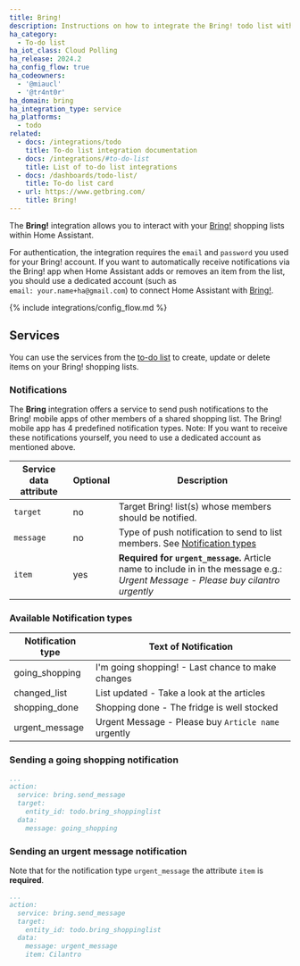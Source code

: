 ```yaml
---
title: Bring!
description: Instructions on how to integrate the Bring! todo list with Home Assistant.
ha_category:
  - To-do list
ha_iot_class: Cloud Polling
ha_release: 2024.2
ha_config_flow: true
ha_codeowners:
  - '@miaucl'
  - '@tr4nt0r'
ha_domain: bring
ha_integration_type: service
ha_platforms:
  - todo
related:
  - docs: /integrations/todo
    title: To-do list integration documentation
  - docs: /integrations/#to-do-list
    title: List of to-do list integrations
  - docs: /dashboards/todo-list/
    title: To-do list card
  - url: https://www.getbring.com/
    title: Bring!
---
```


The **Bring!** integration allows you to interact with your [Bring!](https://www.getbring.com/) shopping lists within Home Assistant.

For authentication, the integration requires the `email` and `password` you used for your Bring! account. If you want to automatically receive notifications via the Bring! app when Home Assistant adds or removes an item from the list, you should use a dedicated account (such as `email: your.name+ha@gmail.com`) to connect Home Assistant with [Bring!](https://www.getbring.com/).

{% include integrations/config_flow.md %}

## Services

You can use the services from the [to-do list](/integrations/todo/) to create, update or delete items on your Bring! shopping lists.

### Notifications

The **Bring** integration offers a service to send push notifications to the Bring! mobile apps of other members of a shared shopping list. The Bring! mobile app has 4 predefined notification types. Note: If you want to receive these notifications yourself, you need to use a dedicated account as mentioned above.

| Service data attribute | Optional | Description                                                                                                                      |
| ---------------------- | -------- | -------------------------------------------------------------------------------------------------------------------------------- |
| `target`               |       no | Target Bring! list(s) whose members should be notified.                                                                          |
| `message`              |       no | Type of push notification to send to list members. See [Notification types](#available-notification-types)                       |
| `item`                 |      yes | **Required for `urgent_message`.** Article name to include in in the message e.g.: *Urgent Message - Please buy cilantro urgently* |

### Available Notification types

| Notification type | Text of Notification                                |
| ----------------- | --------------------------------------------------- |
| going_shopping    | I'm going shopping! - Last chance to make changes   |
| changed_list      | List updated - Take a look at the articles          |
| shopping_done     | Shopping done - The fridge is well stocked          |
| urgent_message    | Urgent Message - Please buy `Article name` urgently |

### Sending a going shopping notification

```yaml
...
action:
  service: bring.send_message
  target:
    entity_id: todo.bring_shoppinglist
  data:
    message: going_shopping 
```

### Sending an urgent message notification

Note that for the notification type `urgent_message` the attribute `item` is **required**.

```yaml
...
action:
  service: bring.send_message
  target:
    entity_id: todo.bring_shoppinglist
  data:
    message: urgent_message
    item: Cilantro
```
